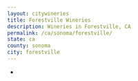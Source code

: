 ```yaml
---
layout: citywineries
title: Forestville Wineries
description: Wineries in Forestville, CA
permalink: /ca/sonoma/forestville/
state: ca
county: sonoma
city: forestville
---
```

-

